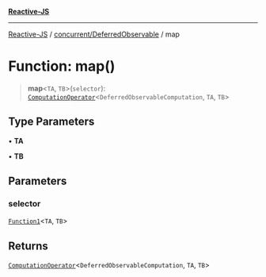 [**Reactive-JS**](../../../README.md)

***

[Reactive-JS](../../../README.md) / [concurrent/DeferredObservable](../README.md) / map

# Function: map()

> **map**\<`TA`, `TB`\>(`selector`): [`ComputationOperator`](../../../computations/type-aliases/ComputationOperator.md)\<`DeferredObservableComputation`, `TA`, `TB`\>

## Type Parameters

• **TA**

• **TB**

## Parameters

### selector

[`Function1`](../../../functions/type-aliases/Function1.md)\<`TA`, `TB`\>

## Returns

[`ComputationOperator`](../../../computations/type-aliases/ComputationOperator.md)\<`DeferredObservableComputation`, `TA`, `TB`\>
